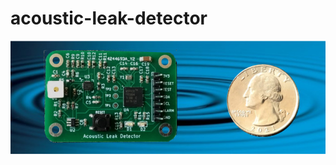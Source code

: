 # acoustic-leak-detector
![MicroPhonon Acoustic Leak Detector](https://github.com/microphonon/acoustic-leak-detector/blob/83bad610a1cc9c079efda0b7949826f5d373e6e8/images/image5.jpg)
